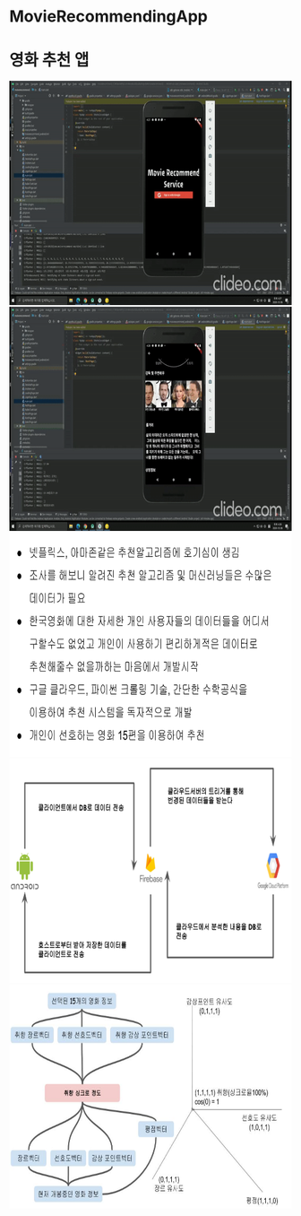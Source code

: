 # MovieRecommendingApp

# 영화 추천 앱

<img src="https://github.com/gototheTK/moiverecommend/blob/master/%EC%BA%A1%EC%B3%90%EB%B3%B82.gif?raw=true" width="700" height="400">
<img src="https://github.com/gototheTK/moiverecommend/blob/master/%EC%BA%A1%EC%B3%90%EB%B3%B81.gif?raw=true" width="700" height="400">
<img src="https://github.com/gototheTK/moiverecommend/blob/master/%EC%BA%A1%EC%B3%90%EB%B3%B83.png?raw=true" width="700" height="400">
<img src="https://github.com/gototheTK/moiverecommend/blob/master/%EC%BA%A1%EC%B3%90%EB%B3%B84.png?raw=true" width="700" height="400">
<img src="https://github.com/gototheTK/moiverecommend/blob/master/%EC%BA%A1%EC%B3%90%EB%B3%B85.jpg?raw=true" width="700" height="400">
